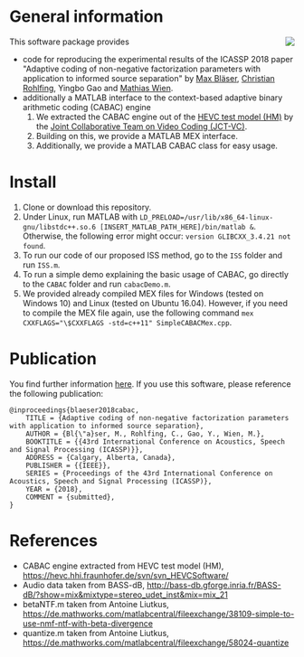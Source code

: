 # General information
<img align="right" src="https://raw.githubusercontent.com/christianrohlfing/ISScabac/master/CABAC/images/cabacHist.png">

This software package provides
* code for reproducing the experimental results of the ICASSP 2018 paper "Adaptive coding of non-negative factorization parameters with application to informed source separation" by [Max Bläser](http://www.ient.rwth-aachen.de/cms/m_blaeser/), [Christian Rohlfing](http://www.ient.rwth-aachen.de/cms/c_rohlfing/), Yingbo Gao and [Mathias Wien](http://www.ient.rwth-aachen.de/cms/wien/).
* additionally a MATLAB interface to the context-based adaptive binary arithmetic coding (CABAC) engine
  1. We extracted the CABAC engine out of the [HEVC test model (HM)](https://hevc.hhi.fraunhofer.de/svn/svn_HEVCSoftware/) by the [Joint Collaborative Team on Video Coding (JCT-VC)](https://www.itu.int/en/ITU-T/studygroups/2013-2016/16/Pages/video/jctvc.aspx).
  2. Building on this, we provide a MATLAB MEX interface.
  3. Additionally, we provide a MATLAB CABAC class for easy usage.

# Install
1. Clone or download this repository.
2. Under Linux, run MATLAB with `LD_PRELOAD=/usr/lib/x86_64-linux-gnu/libstdc++.so.6 [INSERT_MATLAB_PATH_HERE]/bin/matlab &`. Otherwise, the following error might occur: `version GLIBCXX_3.4.21 not found`.
3. To run our code of our proposed ISS method, go to the `ISS` folder and run `ISS.m`.
4. To run a simple demo explaining the basic usage of CABAC, go directly to the `CABAC` folder and run `cabacDemo.m`.
5. We provided already compiled MEX files for Windows (tested on Windows 10) and Linux (tested on Ubuntu 16.04). However, if you need to compile the MEX file again, use the following command `mex CXXFLAGS="\$CXXFLAGS -std=c++11" SimpleCABACMex.cpp`.

# Publication
You find further information [here](http://www.ient.rwth-aachen.de/cms/icassp2018/). If you use this software, please reference the following publication:

    @inproceedings{blaeser2018cabac,
        TITLE = {Adaptive coding of non-negative factorization parameters with application to informed source separation},
        AUTHOR = {Bl{\"a}ser, M., Rohlfing, C., Gao, Y., Wien, M.},
        BOOKTITLE = {{43rd International Conference on Acoustics, Speech and Signal Processing (ICASSP)}},
        ADDRESS = {Calgary, Alberta, Canada},
        PUBLISHER = {{IEEE}},
        SERIES = {Proceedings of the 43rd International Conference on Acoustics, Speech and Signal Processing (ICASSP)},
        YEAR = {2018},
        COMMENT = {submitted},
    }

# References
- CABAC engine extracted from HEVC test model (HM), https://hevc.hhi.fraunhofer.de/svn/svn_HEVCSoftware/
- Audio data taken from BASS-dB, http://bass-db.gforge.inria.fr/BASS-dB/?show=mix&mixtype=stereo_udet_inst&mix=mix_21
- betaNTF.m taken from Antoine Liutkus, https://de.mathworks.com/matlabcentral/fileexchange/38109-simple-to-use-nmf-ntf-with-beta-divergence
- quantize.m taken from Antoine Liutkus, https://de.mathworks.com/matlabcentral/fileexchange/58024-quantize
